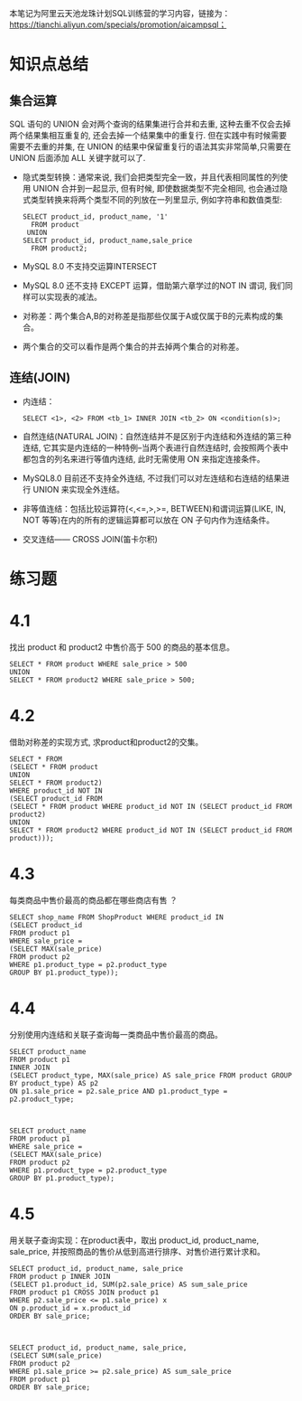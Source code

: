 本笔记为阿里云天池龙珠计划SQL训练营的学习内容，链接为：https://tianchi.aliyun.com/specials/promotion/aicampsql；

# 知识点总结

## 集合运算

SQL 语句的 UNION 会对两个查询的结果集进行合并和去重, 这种去重不仅会去掉两个结果集相互重复的, 还会去掉一个结果集中的重复行. 但在实践中有时候需要需要不去重的并集, 在 UNION 的结果中保留重复行的语法其实非常简单,只需要在 UNION 后面添加 ALL 关键字就可以了.

- 隐式类型转换：通常来说, 我们会把类型完全一致，并且代表相同属性的列使用 UNION 合并到一起显示, 但有时候, 即使数据类型不完全相同, 也会通过隐式类型转换来将两个类型不同的列放在一列里显示, 例如字符串和数值类型:

      SELECT product_id, product_name, '1'
        FROM product
       UNION
      SELECT product_id, product_name,sale_price
        FROM product2;

- MySQL 8.0 不支持交运算INTERSECT
- MySQL 8.0 还不支持 EXCEPT 运算，借助第六章学过的NOT IN 谓词, 我们同样可以实现表的减法。
- 对称差：两个集合A,B的对称差是指那些仅属于A或仅属于B的元素构成的集合。
- 两个集合的交可以看作是两个集合的并去掉两个集合的对称差。

## 连结(JOIN)

- 内连结：

      SELECT <1>, <2> FROM <tb_1> INNER JOIN <tb_2> ON <condition(s)>;
      
- 自然连结(NATURAL JOIN)：自然连结并不是区别于内连结和外连结的第三种连结, 它其实是内连结的一种特例–当两个表进行自然连结时, 会按照两个表中都包含的列名来进行等值内连结, 此时无需使用 ON 来指定连接条件。
- MySQL8.0 目前还不支持全外连结, 不过我们可以对左连结和右连结的结果进行 UNION 来实现全外连结。
- 非等值连结：包括比较运算符(<,<=,>,>=, BETWEEN)和谓词运算(LIKE, IN, NOT 等等)在内的所有的逻辑运算都可以放在 ON 子句内作为连结条件。
- 交叉连结—— CROSS JOIN(笛卡尔积)

# 练习题

# 4.1 

找出 product 和 product2 中售价高于 500 的商品的基本信息。

    SELECT * FROM product WHERE sale_price > 500 
    UNION 
    SELECT * FROM product2 WHERE sale_price > 500;

# 4.2

借助对称差的实现方式, 求product和product2的交集。

    SELECT * FROM
    (SELECT * FROM product
    UNION 
    SELECT * FROM product2)
    WHERE product_id NOT IN 
    (SELECT product_id FROM
    (SELECT * FROM product WHERE product_id NOT IN (SELECT product_id FROM product2)
    UNION
    SELECT * FROM product2 WHERE product_id NOT IN (SELECT product_id FROM product)));

# 4.3

每类商品中售价最高的商品都在哪些商店有售 ？

    SELECT shop_name FROM ShopProduct WHERE product_id IN
    (SELECT product_id 
    FROM product p1 
    WHERE sale_price = 
    (SELECT MAX(sale_price) 
    FROM product p2 
    WHERE p1.product_type = p2.product_type 
    GROUP BY p1.product_type));

# 4.4

分别使用内连结和关联子查询每一类商品中售价最高的商品。

    SELECT product_name
    FROM product p1
    INNER JOIN 
    (SELECT product_type, MAX(sale_price) AS sale_price FROM product GROUP BY product_type) AS p2
    ON p1.sale_price = p2.sale_price AND p1.product_type = p2.product_type;



    SELECT product_name
    FROM product p1 
    WHERE sale_price = 
    (SELECT MAX(sale_price) 
    FROM product p2 
    WHERE p1.product_type = p2.product_type 
    GROUP BY p1.product_type);

# 4.5

用关联子查询实现：在product表中，取出 product_id, product_name, sale_price, 并按照商品的售价从低到高进行排序、对售价进行累计求和。

    SELECT product_id, product_name, sale_price 
    FROM product p INNER JOIN 
    (SELECT p1.product_id, SUM(p2.sale_price) AS sum_sale_price 
    FROM product p1 CROSS JOIN product p1 
    WHERE p2.sale_price <= p1.sale_price) x
    ON p.product_id = x.product_id
    ORDER BY sale_price;
    
    
    
    SELECT product_id, product_name, sale_price, 
    (SELECT SUM(sale_price) 
    FROM product p2 
    WHERE p1.sale_price >= p2.sale_price) AS sum_sale_price
    FROM product p1 
    ORDER BY sale_price;
